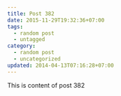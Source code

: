 ```yaml
---
title: Post 382
date: 2015-11-29T19:32:36+07:00
tags:
  - random post
  - untagged
category:
  - random post
  - uncategorized
updated: 2014-04-13T07:16:28+07:00
---
```

This is content of post 382